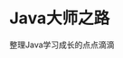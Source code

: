 # Java大师之路

整理Java学习成长的点点滴滴




	
<!-- 
## Java基础

**Java API基础**

- 集合   √
- 多线程  √
- NIO	

**Java原理**

- JVM原理  √
- Java API 源码实现原理  √

**Java语言特性**

- 自动装修、拆箱  √
- 其他   √

## Java框架

**基本功能使用**

- Spring使用   ×
- MyBatis使用  ×
- SpringMVC使用    ×

**框架原理**

- Spring IOC/AOP 原理   

## 数据库

- 数据库优化

## 服务器

- Linux命令   √

- Shell脚本   √

## 算法与数据结构
-->